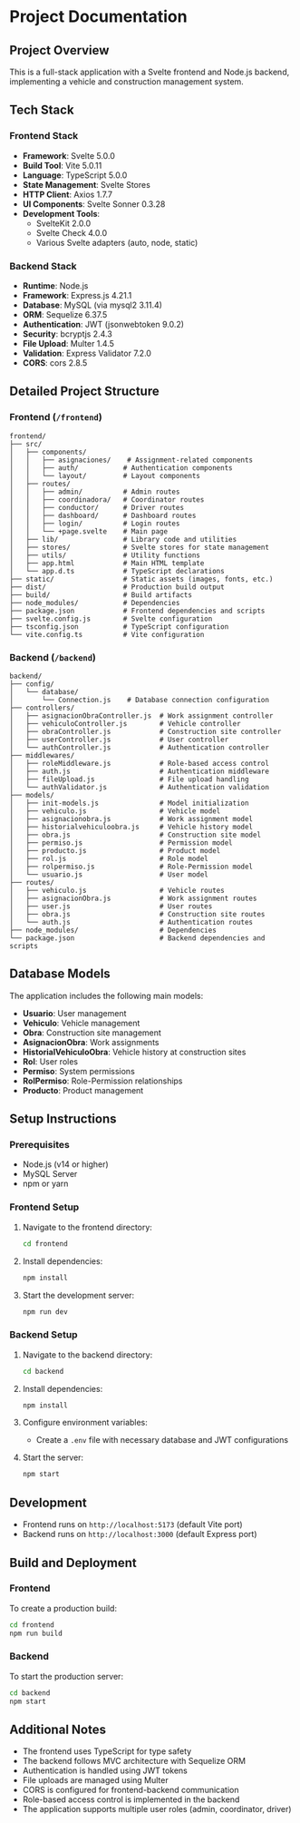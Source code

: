 # Project Documentation

## Project Overview
This is a full-stack application with a Svelte frontend and Node.js backend, implementing a vehicle and construction management system.

## Tech Stack

### Frontend Stack
- **Framework**: Svelte 5.0.0
- **Build Tool**: Vite 5.0.11
- **Language**: TypeScript 5.0.0
- **State Management**: Svelte Stores
- **HTTP Client**: Axios 1.7.7
- **UI Components**: Svelte Sonner 0.3.28
- **Development Tools**:
  - SvelteKit 2.0.0
  - Svelte Check 4.0.0
  - Various Svelte adapters (auto, node, static)

### Backend Stack
- **Runtime**: Node.js
- **Framework**: Express.js 4.21.1
- **Database**: MySQL (via mysql2 3.11.4)
- **ORM**: Sequelize 6.37.5
- **Authentication**: JWT (jsonwebtoken 9.0.2)
- **Security**: bcryptjs 2.4.3
- **File Upload**: Multer 1.4.5
- **Validation**: Express Validator 7.2.0
- **CORS**: cors 2.8.5

## Detailed Project Structure

### Frontend (`/frontend`)
```
frontend/
├── src/
│   ├── components/
│   │   ├── asignaciones/    # Assignment-related components
│   │   ├── auth/           # Authentication components
│   │   └── layout/         # Layout components
│   ├── routes/
│   │   ├── admin/          # Admin routes
│   │   ├── coordinadora/   # Coordinator routes
│   │   ├── conductor/      # Driver routes
│   │   ├── dashboard/      # Dashboard routes
│   │   ├── login/          # Login routes
│   │   └── +page.svelte    # Main page
│   ├── lib/                # Library code and utilities
│   ├── stores/             # Svelte stores for state management
│   ├── utils/              # Utility functions
│   ├── app.html            # Main HTML template
│   └── app.d.ts            # TypeScript declarations
├── static/                 # Static assets (images, fonts, etc.)
├── dist/                   # Production build output
├── build/                  # Build artifacts
├── node_modules/           # Dependencies
├── package.json            # Frontend dependencies and scripts
├── svelte.config.js        # Svelte configuration
├── tsconfig.json           # TypeScript configuration
└── vite.config.ts          # Vite configuration
```

### Backend (`/backend`)
```
backend/
├── config/
│   └── database/
│       └── Connection.js    # Database connection configuration
├── controllers/
│   ├── asignacionObraController.js  # Work assignment controller
│   ├── vehiculoController.js        # Vehicle controller
│   ├── obraController.js            # Construction site controller
│   ├── userController.js            # User controller
│   └── authController.js            # Authentication controller
├── middlewares/
│   ├── roleMiddleware.js            # Role-based access control
│   ├── auth.js                      # Authentication middleware
│   ├── fileUpload.js                # File upload handling
│   └── authValidator.js             # Authentication validation
├── models/
│   ├── init-models.js               # Model initialization
│   ├── vehiculo.js                  # Vehicle model
│   ├── asignacionobra.js            # Work assignment model
│   ├── historialvehiculoobra.js     # Vehicle history model
│   ├── obra.js                      # Construction site model
│   ├── permiso.js                   # Permission model
│   ├── producto.js                  # Product model
│   ├── rol.js                       # Role model
│   ├── rolpermiso.js                # Role-Permission model
│   └── usuario.js                   # User model
├── routes/
│   ├── vehiculo.js                  # Vehicle routes
│   ├── asignacionObra.js            # Work assignment routes
│   ├── user.js                      # User routes
│   ├── obra.js                      # Construction site routes
│   └── auth.js                      # Authentication routes
├── node_modules/                    # Dependencies
└── package.json                     # Backend dependencies and scripts
```

## Database Models
The application includes the following main models:
- **Usuario**: User management
- **Vehiculo**: Vehicle management
- **Obra**: Construction site management
- **AsignacionObra**: Work assignments
- **HistorialVehiculoObra**: Vehicle history at construction sites
- **Rol**: User roles
- **Permiso**: System permissions
- **RolPermiso**: Role-Permission relationships
- **Producto**: Product management

## Setup Instructions

### Prerequisites
- Node.js (v14 or higher)
- MySQL Server
- npm or yarn

### Frontend Setup
1. Navigate to the frontend directory:
   ```bash
   cd frontend
   ```

2. Install dependencies:
   ```bash
   npm install
   ```

3. Start the development server:
   ```bash
   npm run dev
   ```

### Backend Setup
1. Navigate to the backend directory:
   ```bash
   cd backend
   ```

2. Install dependencies:
   ```bash
   npm install
   ```

3. Configure environment variables:
   - Create a `.env` file with necessary database and JWT configurations

4. Start the server:
   ```bash
   npm start
   ```

## Development
- Frontend runs on `http://localhost:5173` (default Vite port)
- Backend runs on `http://localhost:3000` (default Express port)

## Build and Deployment
### Frontend
To create a production build:
```bash
cd frontend
npm run build
```

### Backend
To start the production server:
```bash
cd backend
npm start
```

## Additional Notes
- The frontend uses TypeScript for type safety
- The backend follows MVC architecture with Sequelize ORM
- Authentication is handled using JWT tokens
- File uploads are managed using Multer
- CORS is configured for frontend-backend communication
- Role-based access control is implemented in the backend
- The application supports multiple user roles (admin, coordinator, driver)
